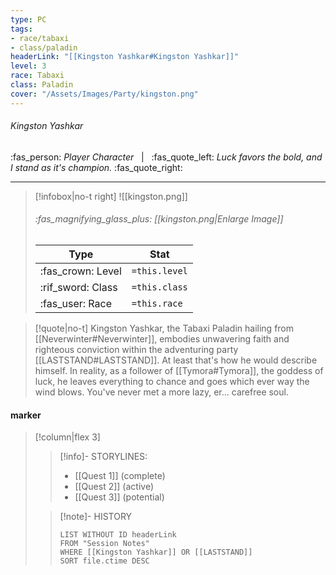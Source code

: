 ```yaml
---
type: PC
tags:
- race/tabaxi
- class/paladin
headerLink: "[[Kingston Yashkar#Kingston Yashkar]]"
level: 3
race: Tabaxi
class: Paladin
cover: "/Assets/Images/Party/kingston.png"
---
```

###### Kingston Yashkar
:fas_person: *Player Character* &nbsp; | &nbsp; :fas_quote_left: *Luck favors the bold, and I stand as it's champion.* :fas_quote_right:
___
> [!infobox|no-t right]
> ![[kingston.png]]
> ###### :fas_magnifying_glass_plus:  [[kingston.png|Enlarge Image]]
> | Type | Stat |
> | ---- | ---- |
> | :fas_crown: Level | `=this.level` |
> | :rif_sword: Class | `=this.class` |
> | :fas_user: Race | `=this.race` |

> [!quote|no-t]
> Kingston Yashkar, the Tabaxi Paladin hailing from [[Neverwinter#Neverwinter]], embodies unwavering faith and righteous conviction within the adventuring party [[LASTSTAND#LASTSTAND]]. At least that's how he would describe himself. In reality, as a follower of [[Tymora#Tymora]], the goddess of luck, he leaves everything to chance and goes which ever way the wind blows. You've never met a more lazy, er... carefree soul.
#### marker
> [!column|flex 3]
>> [!info]- STORYLINES:
>> - [[Quest 1]] (complete)
>> - [[Quest 2]] (active)
>> - [[Quest 3]] (potential)
>
>>[!note]- HISTORY
>>```dataview
>>LIST WITHOUT ID headerLink
>>FROM "Session Notes"
>>WHERE [[Kingston Yashkar]] OR [[LASTSTAND]]
>>SORT file.ctime DESC
